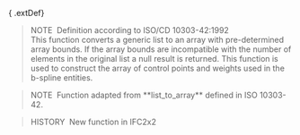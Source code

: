 { .extDef}
> NOTE&nbsp; Definition according to ISO/CD 10303-42:1992  
> This function converts a generic list to an array with pre-determined array bounds. If the array bounds are incompatible with the number of elements in the original list a null result is returned. This function is used to construct the array of control points and weights used in the b-spline entities.

> NOTE&nbsp; Function adapted from \*\*list_to_array\*\* defined in ISO 10303-42.

> HISTORY&nbsp; New function in IFC2x2
